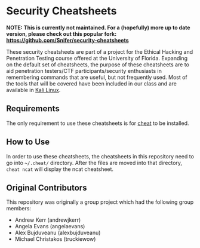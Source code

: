 Security Cheatsheets
====================

__NOTE: This is currently not maintained. For a (hopefully) more up to date version, please check out this popular fork: https://github.com/Snifer/security-cheatsheets__

These security cheatsheets are part of a project for the Ethical Hacking and Penetration Testing course offered at the University of Florida. Expanding on the default set of cheatsheets, the purpose of these cheatsheets are to aid penetration testers/CTF participants/security enthusiasts in remembering commands that are useful, but not frequently used. Most of the tools that will be covered have been included in our class and are available in [Kali Linux](http://www.kali.org).

Requirements
------------

The only requirement to use these cheatsheets is for [cheat](https://github.com/chrisallenlane/cheat) to be installed.

How to Use
----------

In order to use these cheatsheets, the cheatsheets in this repository need to go into `~/.cheat/` directory. After the files are moved into that directory, `cheat ncat` will display the ncat cheatsheet.

Original Contributors
---------------------

This repository was originally a group project which had the following group members:

- Andrew Kerr (andrewjkerr)
- Angela Evans (angelaevans)
- Alex Bujduveanu (alexbujduveanu)
- Michael Christakos (truckiewow)
